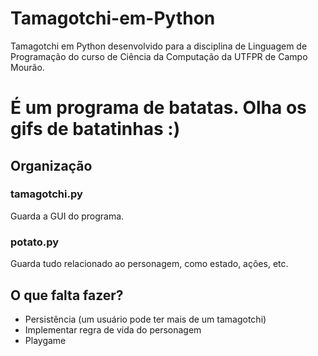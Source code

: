 # Tamagotchi-em-Python
Tamagotchi em Python desenvolvido para a disciplina de Linguagem de Programação do curso de Ciência da Computação da UTFPR de Campo Mourão.

# É um programa de batatas. Olha os gifs de batatinhas :)

## Organização
### tamagotchi.py
Guarda a GUI do programa.

### potato.py
Guarda tudo relacionado ao personagem, como estado, ações, etc.

## O que falta fazer?
- Persistência (um usuário pode ter mais de um tamagotchi)
- Implementar regra de vida do personagem
- Playgame
